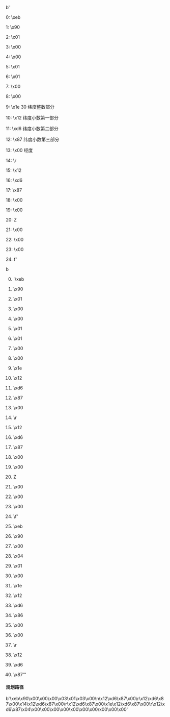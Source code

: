  b'

0: \xeb 

1: \x90

2: \x01

3: \x00

4: \x00

5: \x01

6: \x01

7: \x00

8: \x00

9: \x1e 30 纬度整数部分

10: \x12 纬度小数第一部分 

11: \xd6 纬度小数第二部分

12: \x87 纬度小数第三部分

13: \x00 经度

14: \r

15: \x12

16: \xd6

17: \x87

18: \x00

19: \x00

20: Z

21: \x00

22: \x00

23: \x00

24: f'



b

0. '\xeb
1. \x90
2. \x01
3. \x00
4. \x00
5. \x01
6. \x01
7. \x00
8. \x00
9. \x1e
10. \x12
11. \xd6
12. \x87
13. \x00
14. \r
15. \x12
16. \xd6
17. \x87
18. \x00
19. \x00
20. Z
21. \x00
22. \x00
23. \x00
24. \f'





0. \xeb
1. \x90
2. \x00
3. \x04
4. \x01
5. \x00
6. \x1e
7. \x12
8. \xd6
9. \x86
10. \x00
11. \x00
12. \r
13. \x12
14. \xd6
15. \x87'"





#### 规划路径

b'\xeb\x90\x00\x00\x00\x03\x01\x03\x00\n\x12\xd6\x87\x00\r\x12\xd6\x87\x00\x14\x12\xd6\x87\x00\r\x12\xd6\x87\x00\x1e\x12\xd6\x87\x00\r\x12\xd6\x87\x04\x00\x00\x00\x00\x00\x00\x00\x00\x00\x00'